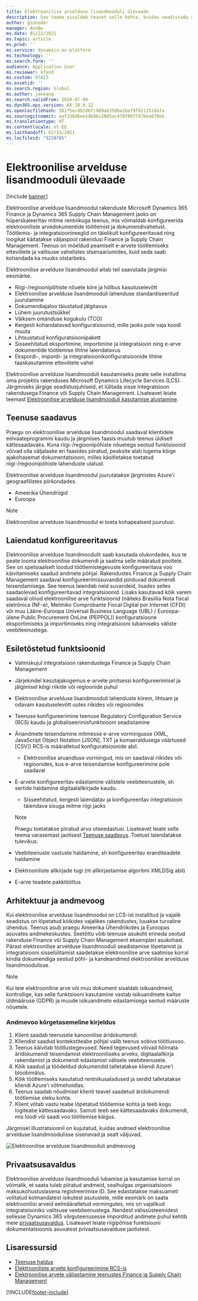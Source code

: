 ```yaml
---
title: Elektroonilise arvelduse lisandmooduli ülevaade
description: See teema sisaldab teavet selle kohta, kuidas seadistada rakendustes Microsoft Dynamics 365 Finance ja Dynamics 365 Supply Chain Management elektroonilise arvelduse lisandmoodulit.
author: gionoder
manager: AnnBe
ms.date: 01/22/2021
ms.topic: article
ms.prod: ''
ms.service: dynamics-ax-platform
ms.technology: ''
ms.search.form: ''
audience: Application User
ms.reviewer: kfend
ms.custom: 97423
ms.assetid: ''
ms.search.region: Global
ms.author: janeaug
ms.search.validFrom: 2020-07-08
ms.dyn365.ops.version: AX 10.0.12
ms.openlocfilehash: 381f5ecdb3d6fc909a8350ba28af9fd21152da7a
ms.sourcegitcommit: eaf330dbee1db96c20d5ac479f007747bea079eb
ms.translationtype: HT
ms.contentlocale: et-EE
ms.lasthandoff: 02/15/2021
ms.locfileid: "5228785"
---
```

# <a name="electronic-invoicing-add-on-overview"></a>Elektroonilise arvelduse lisandmooduli ülevaade

[!include [banner](../includes/banner.md)]

Elektroonilise arvelduse lisandmoodul rakenduste Microsoft Dynamics 365 Finance ja Dynamics 365 Supply Chain Management jaoks on hüperskaleeritav mitme rentnikuga teenus, mis võimaldab konfigureerida elektrooniliste arvedokumentide töötlemist ja dokumendivahetust. Töötlemis- ja integratsioonireeglid on täielikult konfigureeritavad ning loogikat käitatakse väljaspool rakendusi Finance ja Supply Chain Management. Teenus on mõeldud peamiselt e-arvete töötlemiseks ettevõtete ja valitsuse vahelistes stsenaariumides, kuid seda saab kohandada ka muuks otstarbeks.

Elektroonilise arvelduse lisandmoodul aitab teil saavutada järgmisi eesmärke.

- Riigi-/regioonipõhiste nõuete kiire ja hõlbus kasutuselevõtt
- Elektroonilise arvelduse lisandmooduli lahenduse standardiseeritud juurutamine
- Dokumendiajaloo täiustatud jälgitavus
- Lühem juurutustsükkel
- Väiksem omanduse kogukulu (TCO)
- Kergesti kohandatavad konfiguratsioonid, mille jaoks pole vaja koodi muuta
- Lihtsustatud konfiguratsioonipakett
- Sisseehitatud eksportimine, importimine ja integratsioon ning e-arve dokumentide töötlemise lihtne laiendatavus
- Ekspordi-, impordi- ja integratsioonikonfiguratsioonide lihtne taaskasutamine ettevõtete vahel

Elektroonilise arvelduse lisandmooduli kasutamiseks peate selle installima oma projektis rakenduses Microsoft Dynamics Lifecycle Services (LCS). Järgmiseks järgige seadistusjuhiseid, et lülitada sisse integratsioon rakendusega Finance või Supply Chain Management. Lisateavet leiate teemast [Elektroonilise arvelduse lisandmooduli kasutamise alustamine](e-invoicing-get-started.md).

## <a name="service-availability"></a><a name="availability"></a>Teenuse saadavus

Praegu on elektroonilise arvelduse lisandmoodul saadaval klientidele eelvaateprogrammi kaudu ja järgmises faasis muutub teenus üldiselt kättesaadavaks. Kuna riigi-/regioonipõhiste nõuetega seotud funktsioonid võivad olla väljalaske eri faasides piiratud, peaksite alati lugema kõige ajakohasemat dokumentatsiooni, milles käsitletakse toetatud riigi-/regioonipõhiste lahenduste ulatust.

Elektroonilise arvelduse lisandmoodul juurutatakse järgmistes Azure'i geograafilistes piirkondades.

- Ameerika Ühendriigid
- Euroopa

> [!NOTE]
> Elektroonilise arvelduse lisandmoodul ei toeta kohapealseid juurutusi.

## <a name="extended-configurability"></a>Laiendatud konfigureeritavus

Elektroonilise arvelduse lisandmoodulit saab kasutada olukordades, kus te peate looma elektroonilise dokumendi ja saatma selle määratud pooltele. See on spetsiaalselt loodud töötlemistegevuste konfigureeritava voo käivitamiseks saadud andmete põhjal. Rakendustes Finance ja Supply Chain Management saadaval konfigureerimissuvandid piirduvad dokumendi teisendamisega. See teenus laiendab neid suvandeid, lisades selles saadaolevad konfigureeritavad integratsioonid. Lisaks kasutavad kõik varem saadaval olnud elektroonilise arve funktsioonid (näiteks Brasiilia Nota fiscal eletrônica (NF-e), Mehhiko Comprobante Fiscal Digital por Internet (CFDI) või muu Lääne-Euroopa Universal Business Language (UBL) / Euroopa-ülene Public Procurement OnLine (PEPPOL)) konfiguratsioone eksportimiseks ja importimiseks ning integratsiooni lubamiseks väliste veebiteenustega.

## <a name="feature-highlights"></a>Esiletõstetud funktsioonid

- Valmiskujul integratsioon rakendustega Finance ja Supply Chain Management
- Järjekindel kasutajakogemus e-arvete protsessi konfigureerimisel ja jälgimisel kõigi riikide või regioonide puhul
- Elektroonilise arvelduse lisandmooduli lahenduste kiirem, lihtsam ja odavam kasutuselevõtt uutes riikides või regioonides
- Teenuse konfigureerimine teenuse Regulatory Configuration Service (RCS) kaudu ja globaliseerimisfunktsiooni seadistamine
- Äriandmete teisendamine mitmesse e-arve vormingusse (XML, JavaScript Object Notation \[JSON\], TXT ja komaeraldusega väärtused \[CSV\]) RCS-is määratletud konfiguratsioonide abil.

    - Elektroonilise aruandluse vormingud, mis on saadaval riikides või regioonides, kus e-arve teisendamise konfigureerimine pole saadaval

- E-arvete konfigureeritav edastamine välistele veebiteenustele, sh sertide haldamine digitaalallkirjade kaudu.

    - Sisseehitatud, kergesti laiendatav ja konfigureeritav integratsioon täiendava sisuga mitme riigi jaoks

    > [!NOTE]
    > Praegu toetatakse piiratud arvu otseedastusi. Lisateavet leiate selle teema varasemast jaotisest [Teenuse saadavus](#availability). Toetust laiendatakse tulevikus.

- Veebiteenuste vastuste haldamine, sh konfigureeritav eranditeadete haldamine
- Elektrooniliste allkirjade tugi (nt allkirjastamise algoritmi XMLDSig abil)
- E-arve teadete pakktöötlus

## <a name="architecture-and-data-flow"></a>Arhitektuur ja andmevoog

Kui elektroonilise arvelduse lisandmoodul on LCS-ist installitud ja vajalik seadistus on lõpetatud kõikides vajalikes rakendustes, luuakse turvaline ühendus. Teenus asub praegu Ameerika Ühendriikides ja Euroopas asuvates andmekeskustes. Seetõttu võib teenuse asukoht erineda seotud rakenduse Finance või Supply Chain Management eksemplari asukohast. Pärast elektroonilise arvelduse lisandmooduli seadistamise lõpetamist ja integratsiooni sisselülitamist saadetakse elektroonilise arve saatmise korral kindla dokumendiga seotud põhi- ja kandeandmed elektroonilise arvelduse lisandmoodulisse.

> [!NOTE]
> Kui teie elektrooniline arve või muu dokument sisaldab isikuandmeid, kontrollige, kas selle funktsiooni kasutamine vastab isikuandmete kaitse üldmääruse (GDPR) ja muude isikuandmete edastamisega seotud määruste nõuetele.

### <a name="high-level-description-of-the-data-flow"></a>Andmevoo kõrgetasemeline kirjeldus

1. Klient saadab teenusele kanoonilise äridokumendi.
2. Kliendist saadud kontekstiteabe põhjal valib teenus sobiva töötlusvoo.
3. Teenus käivitab töötlustegevused. Need tegevused võivad hõlmata äridokumendi teisendamist elektrooniliseks arveks, digitaalallkirja rakendamist ja dokumendi edastamist välisele veebiteenusele.
4. Kõik saadud ja töödeldud dokumendid talletatakse kliendi Azure'i bloobimälus.
5. Kõik töötlemiseks kasutatud rentnikusaladused ja serdid talletatakse kliendi Azure'i võtmehoidlas.
6. Teenus saadab nõudmisel klienti teavet saadetud äridokumendi töötlemise oleku kohta.
7. Klient võtab vastu teabe lõpetatud töötlemise kohta ja teeb kogu logiteabe kättesaadavaks. Samuti teeb see kättesaadavaks dokumendi, mis loodi või saadi voo töötlemise käigus.

Järgmisel illustratsioonil on kujutatud, kuidas andmed elektroonilise arvelduse lisandmoodulisse sisenevad ja sealt väljuvad.

![Elektroonilise arvelduse lisandmooduli andmevoog](media/e-invoicing-service-data-flow-diagram-overview.png)

## <a name="privacy-notice"></a>Privaatsusavaldus
Elektroonilise arvelduse lisandmooduli lubamise ja kasutamise korral on võimalik, et saata tuleb piiratud andmeid, sealhulgas organisatsiooni maksukohustuslasena registreerimise ID. See edastatakse maksuameti volitatud kolmandatest isikutest asutustele, mille eesmärk on saata elektroonilisi arveid eelmääratletud vormingutes, mis on vajalikud integratsiooniks valitsuse veebiteenustega. Nendest välissüsteemidest sellesse Dynamics 365 võrguteenusesse imporditud andmete puhul kehtib meie [privaatsusavaldus](https://go.microsoft.com/fwlink/?LinkId=512132). Lisateavet leiate riigipõhise funktsiooni dokumentatsioonis asuvatest privaatsusavalduse jaotistest.

## <a name="additional-resources"></a>Lisaressursid
- [Teenuse haldus](e-invoicing-service-administration.md)
- [Elektrooniliste arvete konfigureerimine RCS-is](e-invoicing-configuration-rcs.md)
- [Elektroonilise arvete väljastamine teenustes Finance ja Supply Chain Management](e-invoicing-issuing-electronic-invoices-finance-supply-chain-management.md)


[!INCLUDE[footer-include](../../includes/footer-banner.md)]